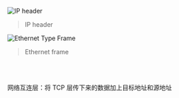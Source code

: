 ![IP header](https://upload.wikimedia.org/wikipedia/commons/thumb/6/60/IPv4_Packet-en.svg/1280px-IPv4_Packet-en.svg.png)
> IP header

![Ethernet Type Frame](https://upload.wikimedia.org/wikipedia/commons/thumb/1/13/Ethernet_Type_II_Frame_format.svg/1280px-Ethernet_Type_II_Frame_format.svg.png)
> Ethernet frame

</br></br>

网络互连层：将 TCP 层传下来的数据加上目标地址和源地址